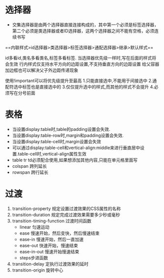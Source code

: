 # 选择器
+ 交集选择器是由两个选择器直接连接构成的，其中第一个必须是标签选择器，第二个必须是类选择器或者ID选择器，这两个选择器之间不能有空格，必须连续书写

==内联样式>id选择器>类选择器>标签选择器>通配选择器>继承>默认样式==

id多看id,类名多看类名,标签多看标签.
当选择器优先级一样时,写在后面的样式将会生效
行内样式仅支持水平方向的边距设置,不支持垂直方向的边距设置
给父容器加边框也可以解决父子外边距传递现象

使用!important可以将优先级提升至最高
    1.只能直接选中,不能用于间接选中
    2.通配符选中标签也是直接选中的
    3.仅仅提升选中的样式,而其他的样式不会提升
    4.必须写在分号前面

# 表格
+ 当设置display:table时,table的padding设置会失效.
+ 当设置display:table-row时,margin和padding设置会失效.
+ 当设置display:table-cell时,margin设置会失效
+ 可以通过display:table-cell和vertical-align:middle来进行垂直居中设置.table-cell时,vertical-align属性生效
+ table   tr td必须配合使用,如果想添加其他内容,只能在单元格里面写
+ colspan   跨列延长
+ rowspan   跨行延长

# 过渡
1. transition-property 规定设置过渡效果的CSS属性的名称
2. transition-duration 规定完成过渡效果需要多少秒或毫秒
3. transition-timing-function  过渡时间函数
    + linear  匀速运动
    + ease    慢速开始，然后变快，然后慢速结束
    + ease-in 慢速开始，然后一直加速
    + ease-out    快速开始，慢速结束
    + ease-in-out 慢速开始慢速结束
    + steps步进函数
4. transition-delay    定执行过渡效果的延时
5. transition-origin 旋转中心

    

